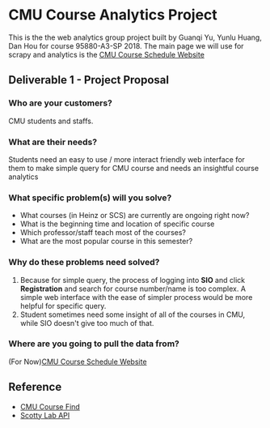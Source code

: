 # CMU Course Analytics Project

This is the the web analytics group project built by Guanqi Yu, Yunlu Huang, Dan Hou for course 95880-A3-SP 2018.
The main page we will use for scrapy and analytics is the [CMU Course Schedule Website](https://enr-apps.as.cmu.edu/open/SOC/SOCServlet/search)

## Deliverable 1 - Project Proposal

### **Who are your customers?**
CMU students and staffs.

### **What are their needs?**
Students need an easy to use / more interact friendly web interface for them to make simple query for CMU course and needs an insightful course analytics

### **What specific problem(s) will you solve?**
- What courses (in Heinz or SCS) are currently are ongoing right now?
- What is the beginning time and location of specific course
- Which professor/staff teach most of the courses?
- What are the most popular course in this semester?

### **Why do these problems need solved?**
1. Because for simple query, the process of logging into **SIO** and click **Registration** and search for course number/name is too complex. A simple web interface with the ease of simpler process would be more helpful for specific query.
2. Student sometimes need some insight of all of the courses in CMU, while SIO doesn't give too much of that.

### **Where are you going to pull the data from?**
 (For Now)[CMU Course Schedule Website](https://enr-apps.as.cmu.edu/open/SOC/SOCServlet/search)

## Reference

- [CMU Course Find](https://www.cmucoursefind.xyz/)
- [Scotty Lab API](https://scottylabs.org/course-api/)

